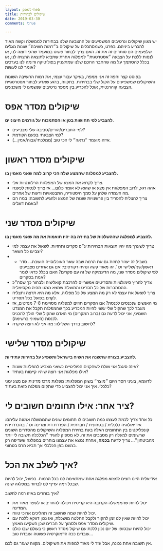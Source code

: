 ```yaml
---
layout: post-heb
title: שיקולים לבחירות
date: 2019-03-30
comments: true

---
```


 יש מגוון שיקולים ונרטיבים המשפיעים על ההצבעה שלנו בבחירות לממשלה וקשה מאוד להכריע ביניהם. בפרט, כשמסתכלים על שיקולים ב״רמות חשיבה״ שונות מגלים שלפעמים הם סותרים זה את זה. האם צריך לבחור פשוט במועמד שהכי דומה לנו, או לנסות ללכת על הצבעה ״אסטרטגית״ למפלגה אחרת שתביא לתוצאה הרצויה לנו, או בכלל להסתמך על מה שהחבר החכם שלנו שמתעניין בפוליטיקה ודומה לנו בערכים אומר לנו לעשות?

בפוסט קצר וחפוז זה אני ממפה, בעיקר עבור עצמי, את רמות החשיבה השונות והשיקולים שמשפיעים על הקול שלי בבחירות. בתקווה, ברגע שאדע לבחור אסטרטגיית הצבעה קוהרנטית, אוכל להכריע בין מספר נרטיבים שנשמעו לי משכנעים.

# שיקולים מסדר אפס

**להצביע לפי תחושות בטן או הסתמכות על גורמים חיצוניים.**

- למי החברים/הורים/סביבה שלי מצביעים?
- למי הצבעתי בפעם הקודמת?
- איזה מועמד ״נראה״ לי הכי טוב (ממלכתי/גבוה/אמין...). 

# שיקולים מסדר ראשון

**להצביע למפלגה שהמצע שלה הכי קרוב למה שאני מאמין בו.**

- צריך לקרוא את המצע של המפלגות      הרלוונטיות אלי.
- אהה רגע, לרוב המפלגות אין      מצע או שהוא לא אומר כלום... אז צריך לנסות לפענח מה העמדה שלהן על סמך היסטוריה, התבטאויות ודעות      של אחרים.
- צריך להצליח להפריד בין      פרשנויות שונות של המצע ולהגיע לתשובה: במה הם באמת דוגלים?

# שיקולים מסדר שני

**להצביע למפלגה שההשלכות של בחירה בה יהיו תואמות את מה שאני מאמין בו.**

- צריך לשערך מה יהיו תוצאות      הבחירות ע״פ סקרים ותחזיות. לשאול את עצמי: למי יצביעו כל השאר?
- - בשביל זה יעזור לחזות גם את       הרמה שבה שאר האוכלוסייה חושבת... סדר ראשון/שני/שלישי וכו׳. זה מאוד קשה       ונהיה רקורסיבי: אם גם אחרים מצביעים לפי שיקולים מסדר שני, מה הדינמיקה של       זה עם סקרים? האם בכלל כדאי לומר אמת בסקרים?
- צריך להריץ סימולציות ותסריטים      אפשריים להרכבת קואליציה ולבחור כך שסה״כ ההסתברות של כל תסריט והתועלת שתצא      ממנו תהיה מקסימלית.
- צריך לשאול את עצמי לא רק מה      המצע של כל מפלגה, אלא מה היא תרצה ותצליח לקדם בפועל בכל תסריט.
- מי האנשים שנכנסים לכנסת? אם הסקרים חוזים למפלגה מסויימת 7-8 מנדטים, אז מעבר לכך שהקול שלי עשוי להיות המכריע בכך שהמפלגה תקבל את המנדט השמיני, אני יכול לדעת גם (ברוב המקרים) מי האדם שהקול שלי הולך להכניס לכנסת (השמיני ברשימה). 
- לחשוב בדרך השלילה: מה אני לא      רוצה שיקרה?

# שיקולים מסדר שלישי

**להצביע בצורה שתשנה את השיח בישראל ותשפיע על בחירות עתידיות.**

- איזה סיגנל אני שולח לשחקנים      הפוליטיים כשאני מצביע למפלגות שונות?
- אילו מפלגות אני רוצה שיהיו      קיימות  בעתיד?

לדוגמא, בעיני חסר היום ״מוצר״ בשוק המפלגות: מפלגת מרכז מדינית עם מצע ימני כלכלי. איך אני יכול להצביע כדי שתקום מפלגה כזאת בעתיד?

# ציר אחר: אילו תחומים חשובים לי?

כל אחד צריך לכמת לעצמו כמה חשובים לו תחומים שונים שהממשלה אמונה עליהם: אידיאולוגיה כלכלית / בטחונית / חברתית / הפרדת דת ומדינה וכו׳. בהכרח יהיו קונפליקטים בין התחומים האלה בעת בחירת המפלגה והשיקולים מהסדרים השונים שרשומים למעלה רק מסבכים את זה. לא מספיק להגיד ״הכלכלה חשובה לי יותר מהביטחון״... צריך לדעת **בכמה**, אחרת נמצא את עצמנו בוחרים במפלגה שעדיפה רק במעט בפן הכלכלי אך תביא הרס בטחוני.

# איך לשלב את הכל?

אידיאלית היינו רוצים למצוא מפלגה אחת שמתאימה לנו בכל הרמות. בפועל, יכול להיות שבכל רמה עדיף לנו לבחור במפלגה שונה.

איך בוחרים באיזו רמה לחשוב? 

- יכול להיות שהממשלה הקרובה היא      קריטית ויכולה להחריב או לשפר מאוד את המדינה.
- יכול להיות שמה שחשוב זה       תהליכים ארוכי טווח.
- יכול להיות שאין לנו זמן לחקור      ולקבל החלטה מושכלת, ואז נכון דווקא ללכת עם שיקולים מסדר אפס ולסמוך על      חברים שכן השקיעו מאמץ.
- יכול להיות שבסופו של יום נכון      ללכת עם שיקול מסדר ראשון כי בעולם שבו כולם עובדים ככה הדמוקרטיה פשוטה      ועובדת טוב...

 

אין תשובה אחת נכונה, אבל עזר לי מאוד למפות את השיקולים. מקווה שעזר גם לכם.